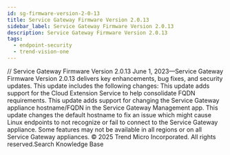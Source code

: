 ```yaml
---
id: sg-firmware-version-2-0-13
title: Service Gateway Firmware Version 2.0.13
sidebar_label: Service Gateway Firmware Version 2.0.13
description: Service Gateway Firmware Version 2.0.13
tags:
  - endpoint-security
  - trend-vision-one
---
```


/*<![CDATA[*/ $('#title').html($('meta[name=map-description]').attr('content')); /*]]>*/ Service Gateway Firmware Version 2.0.13 June 1, 2023—Service Gateway Firmware Version 2.0.13 delivers key enhancements, bug fixes, and security updates. This update includes the following changes: This update adds support for the Cloud Extension Service to help consolidate FQDN requirements. This update adds support for changing the Service Gateway appliance hostname/FQDN in the Service Gateway Management app. This update changes the default hostname to fix an issue which might cause Linux endpoints to not recognize or fail to connect to the Service Gateway appliance. Some features may not be available in all regions or on all Service Gateway appliances. © 2025 Trend Micro Incorporated. All rights reserved.Search Knowledge Base